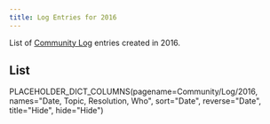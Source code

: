```yaml
---
title: Log Entries for 2016
---
```



List of [Community Log](../../Logs) entries created in 2016.



## List

PLACEHOLDER_DICT_COLUMNS(pagename=Community/Log/2016, names="Date, Topic, Resolution, Who", sort="Date", reverse="Date", title="Hide", hide="Hide")
